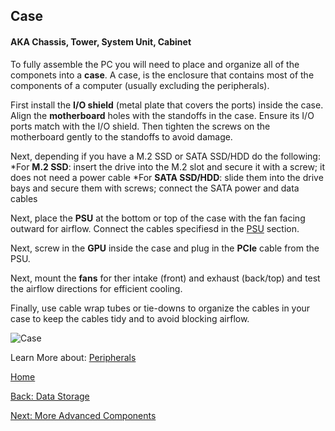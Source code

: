 ## Case
#### AKA Chassis, Tower, System Unit, Cabinet
To fully assemble the PC you will need to place and organize all of the componets into a **case**. A case, is the enclosure that contains most of the components of a computer (usually excluding the peripherals).

First install the **I/O shield** (metal plate that covers the ports) inside the case. Align the **motherboard** holes with the standoffs in the case. Ensure its I/O ports match with the I/O shield. Then tighten the screws on the motherboard gently to the standoffs to avoid damage.

Next, depending if you have a M.2  SSD or SATA SSD/HDD do the following:
*For **M.2 SSD**: insert the drive into the M.2 slot and secure it with a screw; it does not need a power cable
*For **SATA SSD/HDD**: slide them into the drive bays and secure them with screws; connect the SATA power and data cables

Next, place the **PSU** at the bottom or top of the case with the fan facing outward for airflow. Connect the cables specifiesd in the [PSU](PSU.md) section.

Next, screw in the **GPU** inside the case and plug in the **PCIe** cable from the PSU.

Next, mount the **fans** for ther intake (front) and exhaust (back/top) and test the airflow directions for efficient cooling.

Finally, use cable wrap tubes or tie-downs to organize the cables in your case to keep the cables tidy and to avoid blocking airflow.

![Case](https://i.ebayimg.com/images/g/yFsAAOSwmD5nNLew/s-l1600.webp)

Learn More about: [Peripherals](Peripherals.md)

[Home](README.md)

[Back: Data Storage](Storage.md)

[Next: More Advanced Components](More-Advanced-Components.md)
